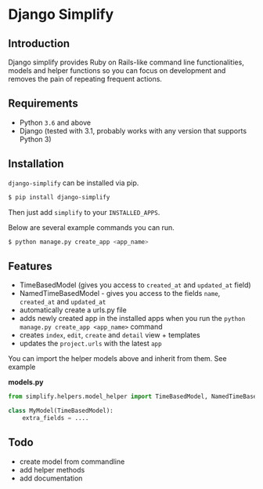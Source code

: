 # Django Simplify


## Introduction

Django simplify provides Ruby on Rails-like command line functionalities, models and helper functions so you can focus on development and removes the pain of repeating frequent actions.

## Requirements

* Python `3.6` and above
* Django (tested with 3.1, probably works with any version that supports
  Python 3)

## Installation

`django-simplify` can be installed via pip.


```sh
$ pip install django-simplify
```

Then just add `simplify` to your `INSTALLED_APPS`.


Below are several example commands you can run.

```sh
$ python manage.py create_app <app_name>
```

## Features

- TimeBasedModel (gives you access to `created_at` and `updated_at` field)
- NamedTimeBasedModel - gives you access to the fields `name`, `created_at` and `updated_at`
- automatically create a urls.py file
- adds newly created app in the installed apps when you run the `python manage.py create_app <app_name>` command
- creates `index`, `edit`, `create` and `detail` view + templates
- updates the `project.urls` with the latest `app`


You can import the helper models above and inherit from them. See example

**models.py**

```python
from simplify.helpers.model_helper import TimeBasedModel, NamedTimeBasedModel

class MyModel(TimeBasedModel):
    extra_fields = ....
```

## Todo
- create model from commandline
- add helper methods
- add documentation
